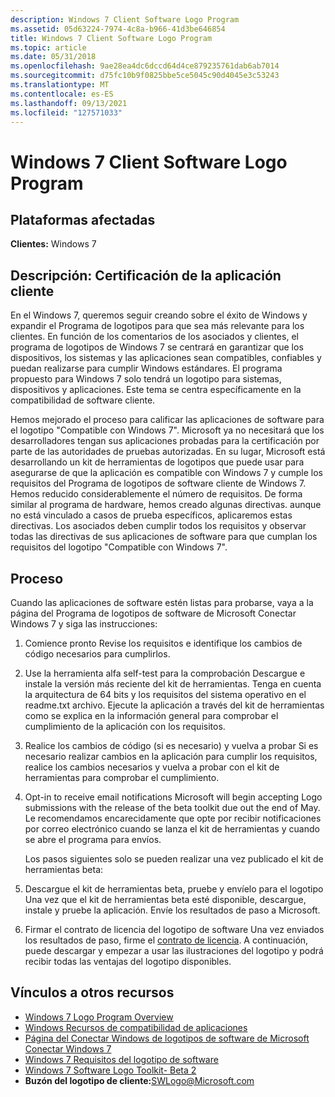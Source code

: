 ```yaml
---
description: Windows 7 Client Software Logo Program
ms.assetid: 05d63224-7974-4c8a-b966-41d3be646854
title: Windows 7 Client Software Logo Program
ms.topic: article
ms.date: 05/31/2018
ms.openlocfilehash: 9ae28ea4dc6dccd64d4ce879235761dab6ab7014
ms.sourcegitcommit: d75fc10b9f0825bbe5ce5045c90d4045e3c53243
ms.translationtype: MT
ms.contentlocale: es-ES
ms.lasthandoff: 09/13/2021
ms.locfileid: "127571033"
---
```

# <a name="windows-7-client-software-logo-program"></a>Windows 7 Client Software Logo Program

## <a name="affected-platforms"></a>Plataformas afectadas

 **Clientes:** Windows 7  


## <a name="description-client-application-certification"></a>Descripción: Certificación de la aplicación cliente

En el Windows 7, queremos seguir creando sobre el éxito de Windows y expandir el Programa de logotipos para que sea más relevante para los clientes. En función de los comentarios de los asociados y clientes, el programa de logotipos de Windows 7 se centrará en garantizar que los dispositivos, los sistemas y las aplicaciones sean compatibles, confiables y puedan realizarse para cumplir Windows estándares. El programa propuesto para Windows 7 solo tendrá un logotipo para sistemas, dispositivos y aplicaciones. Este tema se centra específicamente en la compatibilidad de software cliente.

Hemos mejorado el proceso para calificar las aplicaciones de software para el logotipo "Compatible con Windows 7". Microsoft ya no necesitará que los desarrolladores tengan sus aplicaciones probadas para la certificación por parte de las autoridades de pruebas autorizadas. En su lugar, Microsoft está desarrollando un kit de herramientas de logotipos que puede usar para asegurarse de que la aplicación es compatible con Windows 7 y cumple los requisitos del Programa de logotipos de software cliente de Windows 7. Hemos reducido considerablemente el número de requisitos. De forma similar al programa de hardware, hemos creado algunas directivas. aunque no está vinculado a casos de prueba específicos, aplicaremos estas directivas. Los asociados deben cumplir todos los requisitos y observar todas las directivas de sus aplicaciones de software para que cumplan los requisitos del logotipo "Compatible con Windows 7".

## <a name="process"></a>Proceso

Cuando las aplicaciones de software estén listas para probarse, vaya a la página del Programa de logotipos de software de Microsoft Conectar Windows 7 y siga las instrucciones:

1.  Comience pronto Revise los requisitos e identifique los cambios de código necesarios para cumplirlos.
2.  Use la herramienta alfa self-test para la comprobación Descargue e instale la versión más reciente del kit de herramientas. Tenga en cuenta la arquitectura de 64 bits y los requisitos del sistema operativo en el readme.txt archivo. Ejecute la aplicación a través del kit de herramientas como se explica en la información general para comprobar el cumplimiento de la aplicación con los requisitos.
3.  Realice los cambios de código (si es necesario) y vuelva a probar Si es necesario realizar cambios en la aplicación para cumplir los requisitos, realice los cambios necesarios y vuelva a probar con el kit de herramientas para comprobar el cumplimiento.
4.  Opt-in to receive email notifications Microsoft will begin accepting Logo submissions with the release of the beta toolkit due out the end of May. Le recomendamos encarecidamente que opte por recibir notificaciones por correo electrónico cuando se lanza el kit de herramientas y cuando se abre el programa para envíos.

    Los pasos siguientes solo se pueden realizar una vez publicado el kit de herramientas beta:

5.  Descargue el kit de herramientas beta, pruebe y envíelo para el logotipo Una vez que el kit de herramientas beta esté disponible, descargue, instale y pruebe la aplicación. Envíe los resultados de paso a Microsoft.
6.  Firmar el contrato de licencia del logotipo de software Una vez enviados los resultados de paso, firme el [contrato de licencia](/windows-hardware/drivers/dashboard/winqual-submission-tool--winqualexe-). A continuación, puede descargar y empezar a usar las ilustraciones del logotipo y podrá recibir todas las ventajas del logotipo disponibles.

## <a name="links-to-other-resources"></a>Vínculos a otros recursos

-   [Windows 7 Logo Program Overview](https://msdn.microsoft.com/windows/dd203105.aspx)
-   [Windows Recursos de compatibilidad de aplicaciones](/windows/apps/desktop/)
-   [Página del Conectar Windows de logotipos de software de Microsoft Conectar Windows 7](/collaborate/connect-redirect?SiteID=831)
-   [Windows 7 Requisitos del logotipo de software](/previous-versions/windows/hardware/hck/dn641155(v=vs.85))
-   [Windows 7 Software Logo Toolkit- Beta 2](https://www.microsoft.com/windowsserver2008/en/us/isv.aspx)
-   **Buzón del logotipo de cliente:**<SWLogo@Microsoft.com>

 

 
